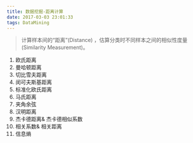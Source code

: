 ```yaml
---
title: 数据挖掘-距离计算
date: 2017-03-03 23:01:33
tags: DataMining
---
```


> 计算样本间的“距离”(Distance) ，估算分类时不同样本之间的相似性度量(Similarity Measurement)。

1. 欧氏距离
2. 曼哈顿距离
3. 切比雪夫距离
4. 闵可夫斯基距离
5. 标准化欧氏距离
6. 马氏距离
7. 夹角余弦
8. 汉明距离
9. 杰卡德距离& 杰卡德相似系数
10. 相关系数& 相关距离
11. 信息熵